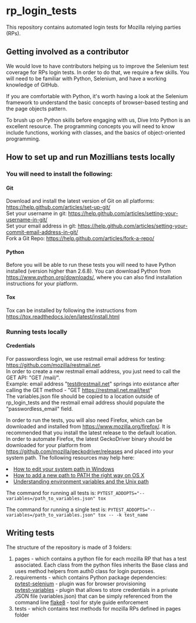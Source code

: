 # rp_login_tests
This repository contains automated login tests for Mozilla relying parties (RPs).

Getting involved as a contributor
---------------------------------

We would love to have contributors helping us to improve the Selenium test coverage for RPs login tests. 
In order to do that, we require a few skills. You will need to be familiar with Python, Selenium, and have a working knowledge of GitHub.

If you are comfortable with Python, it's worth having a look at the Selenium framework to understand the basic concepts of browser-based testing and the page objects pattern.

To brush up on Python skills before engaging with us, Dive Into Python is an excellent resource. The programming concepts you will need to know include functions, working with classes, and the basics of object-oriented programming.

How to set up and run Mozillians tests locally
---------------------------------

### You will need to install the following:
#### Git
Download and install the latest version of Git on all platforms: https://help.github.com/articles/set-up-git/ <br>
Set your username in git: https://help.github.com/articles/setting-your-username-in-git/ <br>
Set your email address in git: https://help.github.com/articles/setting-your-commit-email-address-in-git/ <br>
Fork a Git Repo: https://help.github.com/articles/fork-a-repo/ <br>

#### Python
Before you will be able to run these tests you will need to have Python installed (version higher than 2.6.8). You can download Python from https://www.python.org/downloads/, where you can also find installation instructions for your platform.

#### Tox
Tox can be installed by following the instructions from https://tox.readthedocs.io/en/latest/install.html

### Running tests locally
#### Credentials
For passwordless login, we use restmail email address for testing: https://github.com/mozilla/restmail.net. <br>
In order to create a new restmail email address, you just need to call the GET API: "GET /mail/<user>".  <br>
Example: email address "test@restmail.net" springs into existance after calling the GET method  - "GET https://restmail.net.mail/test" <br>
The variables.json file should be copied to a location outside of rp_login_tests and the restmail email address should populate the "passwordless_email" field. <br>

In order to run the tests, you will also need Firefox, which can be downloaded and installed from https://www.mozilla.org/firefox/. It is recommended that you install the latest release to the default location.<br>
In order to automate Firefox, the latest GeckoDriver binary should be downloaded for your platform from https://github.com/mozilla/geckodriver/releases and placed into your system path. The following resources may help here:
    <li>[How to edit your system path in Windows](https://www.howtogeek.com/118594/how-to-edit-your-system-path-for-easy-command-line-access/)
    <li>[How to add a new path to PATH the right way on OS X](http://osxdaily.com/2014/08/14/add-new-path-to-path-command-line/)
    <li>[Understanding environment variables and the Unix path](https://cbednarski.com/articles/understanding-environment-variables-and-the-unix-path/)

The command for running all tests is:
`PYTEST_ADDOPTS="--variables=/path_to_variables.json" tox`

The command for running a single test is:
`PYTEST_ADDOPTS="--variables=/path_to_variables.json" tox -- -k test_name`


Writing tests
-------

The structure of the repository is made of 3 folders:
1. pages - which contains a python file for each mozilla RP that has a test associated. Each class from the python files inherits the Base class and uses method helpers from auth0 class for login purposes.
2. requirements - which contains Python package dependencies:   
    [pytest-selenium](https://pypi.python.org/pypi/pytest-selenium/) - plugin was for browser provisioning<br>
    [pytest-variables](https://pypi.python.org/pypi/pytest-variables/) - plugin that allows to store credentials in a private JSON file (variables.json) that can be simply referenced from the command line
    [flake8](https://pypi.python.org/pypi/flake8) - tool for style guide enforcement
3. tests - which contains test methods for mozilla RPs defined in pages folder
